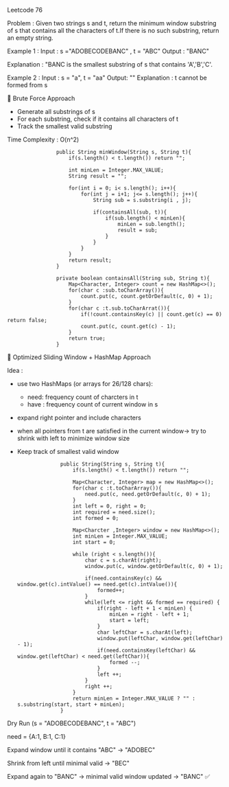 Leetcode 76

Problem : Given two strings s and t, return the minimum window substring of s that contains all the characters of t.If there is no such substring, return an empty string.

Example 1 :
Input : s ="ADOBECODEBANC" , t = "ABC"
Output : "BANC"

Explanation : "BANC is the smallest substring of s that contains 'A','B','C'.

Example 2 : 
Input : s = "a", t = "aa"
Output: ""
Explanation : t cannot be formed from s

🔹 Brute Force Approach

- Generate all substrings of s
- For each substring, check if it contains all characters of t
- Track the smallest valid substring

Time Complexity : O(n^2)


                    public String minWindow(String s, String t){
                        if(s.length() < t.length()) return "";

                        int minLen = Integer.MAX_VALUE;
                        String result = "";

                        for(int i = 0; i< s.length(); i++){
                            for(int j = i+1; j<= s.length(); j++){
                                String sub = s.substring(i , j);

                                if(containsAll(sub, t)){
                                    if(sub.length() < minLen){
                                        minLen = sub.length();
                                        result = sub;
                                    }
                                }
                            }
                        }
                        return result;
                    }

                    private boolean containsAll(String sub, String t){
                        Map<Character, Integer> count = new HashMap<>();
                        for(char c :sub.toCharArray()){
                            count.put(c, count.getOrDefault(c, 0) + 1);
                        }
                        for(char c :t.sub.toCharArrat()){
                            if(!count.containsKey(c) || count.get(c) == 0) return false;
                            count.put(c, count.get(c) - 1);
                        }
                        return true;
                    }

🔹 Optimized Sliding Window + HashMap Approach

Idea : 
- use two HashMaps (or arrays for 26/128 chars):
    - need: frequency count of charcters in t
    - have : frequency count of current window in s
- expand right pointer and include characters
- when all pointers from t are satisfied in the current window-> try to shrink with left to minimize window size
- Keep track of smallest valid window

                    public String(String s, String t){
                        if(s.length() < t.length()) return "";

                        Map<Character, Integer> map = new HashMap<>();
                        for(char c :t.toCharArray()){
                            need.put(c, need.getOrDefault(c, 0) + 1);
                        }
                        int left = 0, right = 0;
                        int required = need.size();
                        int formed = 0;

                        Map<Charcter ,Integer> window = new HashMap<>();
                        int minLen = Integer.MAX_VALUE;
                        int start = 0;

                        while (right < s.length()){
                            char c = s.charAt(right);
                            window.put(c, window.getOrDefault(c, 0) + 1);

                            if(need.containsKey(c) && window.get(c).intValue() == need.get(c).intValue()){
                                formed++;
                            }
                            while(left <= right && formed == required) {
                                if(right - left + 1 < minLen) {
                                    minLen = right - left + 1;
                                    start = left;
                                }
                                char leftChar = s.charAt(left);
                                window.put(leftChar, window.get(leftChar) - 1);
                                if(need.containsKey(leftChar) && window.get(leftChar) < need.get(leftChar)){
                                    formed --;
                                }
                                left ++;
                            }
                            right ++;
                        }
                        return minLen = Integer.MAX_VALUE ? "" : s.substring(start, start + minLen);
                    }
                    
Dry Run (s = "ADOBECODEBANC", t = "ABC")

need = {A:1, B:1, C:1}

Expand window until it contains "ABC" → "ADOBEC"

Shrink from left until minimal valid → "BEC"

Expand again to "BANC" → minimal valid window updated → "BANC" ✅